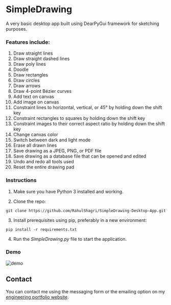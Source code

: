 # SimpleDrawing

A very basic desktop app built using DearPyGui framework for sketching purposes.

<h3>Features include:</h3>

1. Draw straight lines
2. Draw straight dashed lines
3. Draw poly lines
4. Doodle
5. Draw rectangles
6. Draw circles
7. Draw arrows
8. Draw 4-point Bézier curves
9. Add text on canvas
10. Add image on canvas
11. Constraint lines to horizontal, vertical, or 45&deg; by holding down the shift key
12. Constraint rectangles to squares by holding down the shift key
13. Constraint images to their correct aspect ratio by holding down the shift key
14. Change canvas color
15. Switch between dark and light mode
16. Erase all drawn lines
17. Save drawing as a JPEG, PNG, or PDF file
18. Save drawing as a database file that can be opened and edited
19. Undo and redo all tools used
20. Reset the entire drawing pad

<H3>Instructions</H3>

1. Make sure you have Python 3 installed and working. 
   
2. Clone the repo:

```git clone https://github.com/RahulShagri/SimpleDrawing-Desktop-App.git```

3. Install prerequisites using pip, preferably in a new environment:

```pip install -r requirements.txt``` 

4. Run the <i>SimpleDrawing.py</i> file to start the application.

<h3>Demo</h3>

![demo](readme_demo/demo_gif.gif)

<H2>Contact</H2>

You can contact me using the messaging form or the emailing option on my [engineering portfolio website](https://rahulshagri.github.io/).
